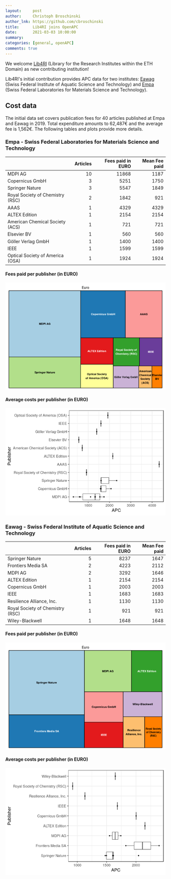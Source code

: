 ```yaml
---
layout:     post
author:     Christoph Broschinski
author_lnk: https://github.com/cbroschinski
title:      Lib4RI joins OpenAPC
date:       2021-03-03 10:00:00
summary:    
categories: [general, openAPC]
comments: true
---
```





We welcome [Lib4RI](https://www.lib4ri.ch/) (Library for the Research Institutes within the ETH Domain) as new contributing institution!

Lib4RI's initial contribution provides APC data for two institutes: [Eawag](https://www.eawag.ch/en/) (Swiss Federal Institute of Aquatic Science and Technology) and [Empa](ttps://www.empa.ch/) (Swiss Federal Laboratories for Materials Science and Technology).

## Cost data



The initial data set covers publication fees for 40 articles published at Empa and Eawag in 2019. Total expenditure amounts to 62,487€ and the average fee is 1,562€. The following tables and plots provide more details.

### Empa - Swiss Federal Laboratories for Materials Science and Technology


|                                 | Articles| Fees paid in EURO| Mean Fee paid|
|:--------------------------------|--------:|-----------------:|-------------:|
|MDPI AG                          |       10|             11868|          1187|
|Copernicus GmbH                  |        3|              5251|          1750|
|Springer Nature                  |        3|              5547|          1849|
|Royal Society of Chemistry (RSC) |        2|              1842|           921|
|AAAS                             |        1|              4329|          4329|
|ALTEX Edition                    |        1|              2154|          2154|
|American Chemical Society (ACS)  |        1|               721|           721|
|Elsevier BV                      |        1|               560|           560|
|Göller Verlag GmbH               |        1|              1400|          1400|
|IEEE                             |        1|              1599|          1599|
|Optical Society of America (OSA) |        1|              1924|          1924|

#### Fees paid per publisher (in EURO)

![plot of chunk tree_lib4ri_empa_2021_03_03_full](/figure/tree_lib4ri_empa_2021_03_03_full-1.png)


####  Average costs per publisher (in EURO)

![plot of chunk box_lib4ri_empa_2021_03_03_publisher_full](/figure/box_lib4ri_empa_2021_03_03_publisher_full-1.png)

### Eawag - Swiss Federal Institute of Aquatic Science and Technology


|                                 | Articles| Fees paid in EURO| Mean Fee paid|
|:--------------------------------|--------:|-----------------:|-------------:|
|Springer Nature                  |        5|              8237|          1647|
|Frontiers Media SA               |        2|              4223|          2112|
|MDPI AG                          |        2|              3292|          1646|
|ALTEX Edition                    |        1|              2154|          2154|
|Copernicus GmbH                  |        1|              2003|          2003|
|IEEE                             |        1|              1683|          1683|
|Resilience Alliance, Inc.        |        1|              1130|          1130|
|Royal Society of Chemistry (RSC) |        1|               921|           921|
|Wiley-Blackwell                  |        1|              1648|          1648|

#### Fees paid per publisher (in EURO)

![plot of chunk tree_lib4ri_eawag_2021_03_03_full](/figure/tree_lib4ri_eawag_2021_03_03_full-1.png)


####  Average costs per publisher (in EURO)

![plot of chunk box_lib4ri_eawag_2021_03_03_publisher_full](/figure/box_lib4ri_eawag_2021_03_03_publisher_full-1.png)
